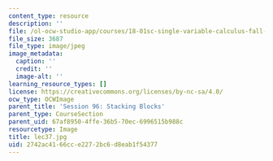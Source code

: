 ```yaml
---
content_type: resource
description: ''
file: /ol-ocw-studio-app/courses/18-01sc-single-variable-calculus-fall-2010/2742ac4166cce2272bc6d8eab1f54377_lec37.jpg
file_size: 3687
file_type: image/jpeg
image_metadata:
  caption: ''
  credit: ''
  image-alt: ''
learning_resource_types: []
license: https://creativecommons.org/licenses/by-nc-sa/4.0/
ocw_type: OCWImage
parent_title: 'Session 96: Stacking Blocks'
parent_type: CourseSection
parent_uid: 67af8950-4ffe-36b5-70ec-6996515b988c
resourcetype: Image
title: lec37.jpg
uid: 2742ac41-66cc-e227-2bc6-d8eab1f54377
---
```

